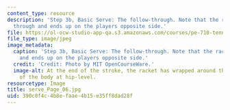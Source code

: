 ```yaml
---
content_type: resource
description: 'Step 3b, Basic Serve: The follow-through. Note that the racket comes
  through and ends up on the players opposite side.'
file: https://ol-ocw-studio-app-qa.s3.amazonaws.com/courses/pe-710-tennis-spring-2007/390c0f4c4b8efaae4b15e35ff8dad28f_serve_Page_06.jpg
file_type: image/jpeg
image_metadata:
  caption: 'Step 3b, Basic Serve: The follow-through. Note that the racket comes through
    and ends up on the players opposite side.'
  credit: 'Credit: Photo by MIT OpenCourseWare.'
  image-alt: At the end of the stroke, the racket has wrapped around the left side
    of the body at hip-level.
resourcetype: Image
title: serve_Page_06.jpg
uid: 390c0f4c-4b8e-faae-4b15-e35ff8dad28f
---
```

